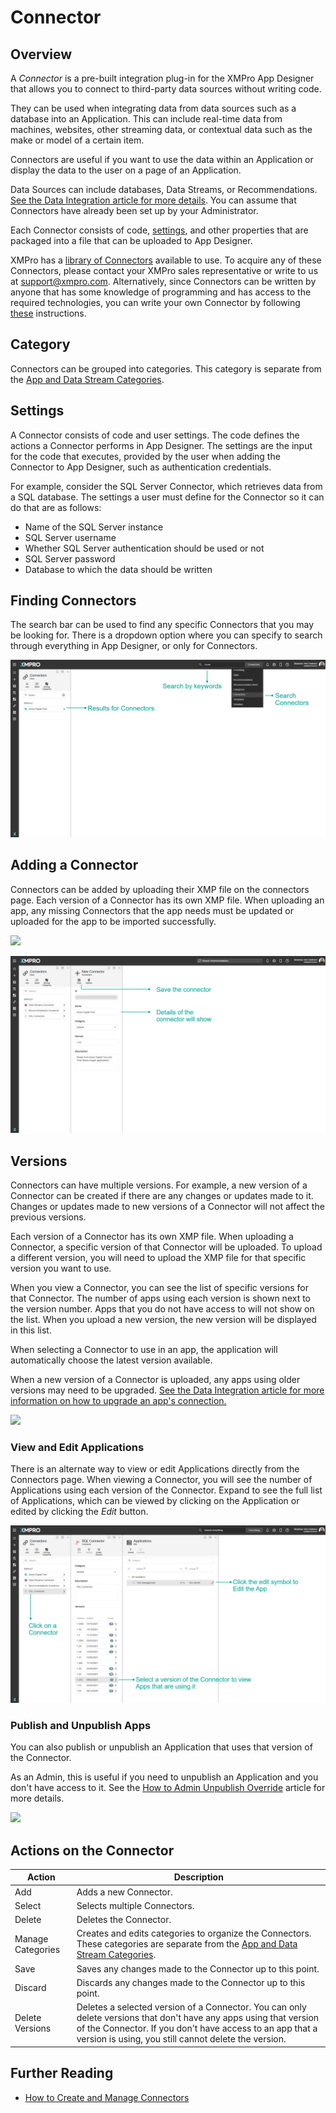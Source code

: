# Connector

## Overview

A _Connector_ is a pre-built integration plug-in for the XMPro App Designer that allows you to connect to third-party data sources without writing code.&#x20;

They can be used when integrating data from data sources such as a database into an Application. This can include real-time data from machines, websites, other streaming data, or contextual data such as the make or model of a certain item.&#x20;

Connectors are useful if you want to use the data within an Application or display the data to the user on a page of an Application.

Data Sources can include databases, Data Streams, or Recommendations. [See the Data Integration article for more details](application/data-integration.md). You can assume that Connectors have already been set up by your Administrator.

<!-- embeded video removed -->

Each Connector consists of code, [settings](connector.md#settings), and other properties that are packaged into a file that can be uploaded to App Designer.&#x20;

XMPro has a [library of Connectors](https://documentation.xmpro.com/resources/integrations#connectors) available to use. To acquire any of these Connectors, please contact your XMPro sales representative or write to us at [support@xmpro.com](mailto:support@xmpro.com). Alternatively, since Connectors can be written by anyone that has some knowledge of programming and has access to the required technologies, you can write your own Connector by following [these](../how-tos/connectors/building-connectors.md) instructions.

## Category

Connectors can be grouped into categories. This category is separate from the [App and Data Stream Categories](category.md).

## Settings

A Connector consists of code and user settings. The code defines the actions a Connector performs in App Designer. The settings are the input for the code that executes, provided by the user when adding the Connector to App Designer, such as authentication credentials.

For example, consider the SQL Server Connector, which retrieves data from a SQL database. The settings a user must define for the Connector so it can do that are as follows:

* Name of the SQL Server instance
* SQL Server username
* Whether SQL Server authentication should be used or not
* SQL Server password
* Database to which the data should be written

## Finding Connectors

The search bar can be used to find any specific Connectors that you may be looking for. There is a dropdown option where you can specify to search through everything in App Designer, or only for Connectors.

![](<../.gitbook/assets/Search-Connectors (1).png>)

## Adding a Connector

Connectors can be added by uploading their XMP file on the connectors page. Each version of a Connector has its own XMP file. When uploading an app, any missing Connectors that the app needs must be updated or uploaded for the app to be imported successfully. &#x20;

![](<../.gitbook/assets/Connectors\_2 (1).png>)

![](<../.gitbook/assets/image (1423).png>)

## Versions

Connectors can have multiple versions. For example, a new version of a Connector can be created if there are any changes or updates made to it. Changes or updates made to new versions of a Connector will not affect the previous versions.

Each version of a Connector has its own XMP file. When uploading a Connector, a specific version of that Connector will be uploaded. To upload a different version, you will need to upload the XMP file for that specific version you want to use.

When you view a Connector, you can see the list of specific versions for that Connector. The number of apps using each version is shown next to the version number. Apps that you do not have access to will not show on the list. When you upload a new version, the new version will be displayed in this list.&#x20;

When selecting a Connector to use in an app, the application will automatically choose the latest version available.&#x20;

<!-- unsupported tag removed -->
When a new version of a Connector is uploaded, any apps using older versions may need to be upgraded. [See the Data Integration article for more information on how to upgrade an app's connection.](application/data-integration.md#connection)
<!-- unsupported tag removed -->

![](../.gitbook/assets/Connectors\_4.png)

### View and Edit Applications

There is an alternate way to view or edit Applications directly from the Connectors page. When viewing a Connector, you will see the number of Applications using each version of the Connector. Expand to see the full list of Applications, which can be viewed by clicking on the Application or edited by clicking the _Edit_ button.

![](<../.gitbook/assets/editPivot (1).png>)

### Publish and Unpublish Apps

You can also publish or unpublish an Application that uses that version of the Connector.&#x20;

As an Admin, this is useful if you need to unpublish an Application and you don't have access to it. See the [How to Admin Unpublish Override](../how-tos/publish/admin-unpublish-override.md) article for more details.

![](../.gitbook/assets/PivotUpdated\_Connector.png)

## Actions on the Connector

| **Action**        | **Description**                                                                                                                                                                                                                         |
| ----------------- | --------------------------------------------------------------------------------------------------------------------------------------------------------------------------------------------------------------------------------------- |
| Add               | Adds a new Connector.                                                                                                                                                                                                                   |
| Select            | Selects multiple Connectors.                                                                                                                                                                                                            |
| Delete            | Deletes the Connector.                                                                                                                                                                                                                  |
| Manage Categories | Creates and edits categories to organize the Connectors. These categories are separate from the [App and Data Stream Categories](category.md).                                                                                          |
| Save              | Saves any changes made to the Connector up to this point.                                                                                                                                                                               |
| Discard           | Discards any changes made to the Connector up to this point.                                                                                                                                                                            |
| Delete Versions   | Deletes a selected version of a Connector. You can only delete versions that don't have any apps using that version of the Connector. If you don't have access to an app that a version is using, you still cannot delete the version.  |

## Further Reading

* [How to Create and Manage Connectors](../how-tos/connectors/manage-connectors.md)
